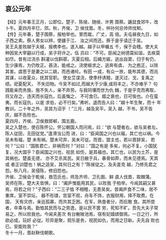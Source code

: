 ## 哀公元年

【经】元年春王正月，公即位。楚子、陈侯、随侯、许男
围蔡。鼷鼠食郊牛，改卜牛。夏四月辛巳，郊。秋，齐侯，卫
侯伐晋。冬，仲孙何忌帅师伐邾。  
【传】元年春，楚子围蔡，报柏举也。里而栽，广丈，高
倍。夫屯昼夜九日，如子西之素。蔡人男女以辨，使疆于江、
汝之间而还。蔡于是乎请迁于吴。  
吴王夫差败越于夫椒，报槜李也。遂入越。越子以甲楯五
千，保于会稽。使大夫种因吴大宰嚭以行成，吴子将许之。伍
员曰：“不可。臣闻之树德莫如滋，去疾莫如尽。昔有过浇杀
斟灌以伐斟鄩，灭夏后相。后緍方娠，逃出自窦，归于有仍，
生少康焉，为仍牧正。惎浇，能戒之。浇使椒求之，逃奔有虞，
为之庖正，以除其害。虞思于是妻之以二姚，而邑诸纶。有田
一成，有众一旅，能布其德，而兆其谋，以收夏众，抚其官职。
使女艾谍浇，使季杼诱豷，遂灭过、戈，复禹之绩。祀夏配天，
不失旧物。今吴不如过,而越大于少康,或将丰之，不亦难乎？
句践能亲而务施，施不失人，亲不弃劳。与我同壤而世为仇
雠，于是乎克而弗取，将又存之，违天而长寇仇，后虽悔之，
不可食已。姬之衰也，日可俟也。介在蛮夷，而长寇仇，以是
求伯，必不行矣。”弗听。退而告人曰：“越十年生聚，而十
年教训，二十年之外，吴其为沼乎 ！”三月，越及吴平。吴入
越，不书，吴不告庆，越不告败也。  
夏四月，齐侯、卫侯救邯郸，围五鹿。  
吴之入楚也，使召陈怀公。怀公朝国人而问焉，曰：“欲
与楚者右，欲与吴者左。陈人従田，无田従党。”逢滑当公而
进，曰：“臣闻国之兴也以福，其亡也以祸。今吴未有福，楚
未有祸。楚未可弃，吴未可従。而晋，盟主也，若以晋辞吴，
若何？”公曰：“国胜君亡，非祸而何？”对曰：“国之有是
多矣，何必不复。小国犹复，况大国乎？臣闻国之兴也，视民
如伤，是其福也。其亡也，以民为土芥，是其祸也。楚虽无德，
亦不艾杀其民。吴日敝于兵，暴骨如莽，而未见德焉。天其或
者正训楚也！祸之适吴，其何日之有？”陈侯従之。及夫差克
越，乃修先君之怨。秋八月，吴侵陈，修旧怨也。  
齐侯、卫侯会于乾侯，救范氏也，师及齐师、卫孔圉、鲜
虞人伐晋，取棘蒲。  
吴师在陈，楚大夫皆惧，曰：“阖庐惟能用其民，以败我
于柏举。今闻其嗣又甚焉，将若之何？”子西曰：“二三子恤
不相睦，无患吴矣。昔阖庐食不二味，居不重席，室不崇坛，
器不彤镂，宫室不观，舟车不饰，衣服财用，择不取费。在国，
天有灾疠，亲巡孤寡，而共其乏困。在军，熟食者分，而后敢
食。其所尝者，卒乘与焉。勤恤其民而与之劳逸，是以民不罢
劳，死知不旷。吾先大夫子常易之，所以败我也。今闻夫差次
有台榭陂池焉，宿有妃嫱嫔御焉。一日之行，所欲必成，玩好
必従。珍异是聚，观乐是务，视民如仇，而用之日新。夫先自
败也已。安能败我？”  
冬十一月，晋赵鞅伐朝歌。  

